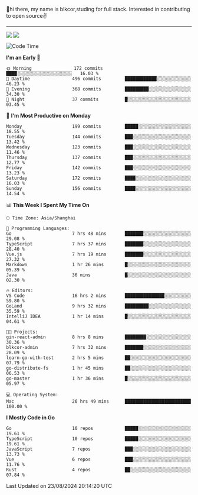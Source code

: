 👋hi there, my name is blkcor,studing for full stack.
Interested in contributing to open source✌️

<hr/>

![](https://github-readme-stats.vercel.app/api?username=blkcor)
<a href="https://github.com/blkcor/github-readme-stats">
    <img align="left" src="https://github-readme-stats.vercel.app/api/top-langs/?username=blkcor&hide=jupyter%20notebook,shaderlab,tex,c%23&langs_count=9" />
</a>


<!--START_SECTION:waka-->
![Code Time](http://img.shields.io/badge/Code%20Time-1%2C290%20hrs%2059%20mins-blue)

**I'm an Early 🐤** 

```text
🌞 Morning                172 commits         ████░░░░░░░░░░░░░░░░░░░░░   16.03 % 
🌆 Daytime                496 commits         ████████████░░░░░░░░░░░░░   46.23 % 
🌃 Evening                368 commits         █████████░░░░░░░░░░░░░░░░   34.30 % 
🌙 Night                  37 commits          █░░░░░░░░░░░░░░░░░░░░░░░░   03.45 % 
```
📅 **I'm Most Productive on Monday** 

```text
Monday                   199 commits         █████░░░░░░░░░░░░░░░░░░░░   18.55 % 
Tuesday                  144 commits         ███░░░░░░░░░░░░░░░░░░░░░░   13.42 % 
Wednesday                123 commits         ███░░░░░░░░░░░░░░░░░░░░░░   11.46 % 
Thursday                 137 commits         ███░░░░░░░░░░░░░░░░░░░░░░   12.77 % 
Friday                   142 commits         ███░░░░░░░░░░░░░░░░░░░░░░   13.23 % 
Saturday                 172 commits         ████░░░░░░░░░░░░░░░░░░░░░   16.03 % 
Sunday                   156 commits         ████░░░░░░░░░░░░░░░░░░░░░   14.54 % 
```


📊 **This Week I Spent My Time On** 

```text
🕑︎ Time Zone: Asia/Shanghai

💬 Programming Languages: 
Go                       7 hrs 48 mins       ███████░░░░░░░░░░░░░░░░░░   29.08 % 
TypeScript               7 hrs 37 mins       ███████░░░░░░░░░░░░░░░░░░   28.40 % 
Vue.js                   7 hrs 19 mins       ███████░░░░░░░░░░░░░░░░░░   27.32 % 
Markdown                 1 hr 26 mins        █░░░░░░░░░░░░░░░░░░░░░░░░   05.39 % 
Java                     36 mins             █░░░░░░░░░░░░░░░░░░░░░░░░   02.30 % 

🔥 Editors: 
VS Code                  16 hrs 2 mins       ███████████████░░░░░░░░░░   59.80 % 
GoLand                   9 hrs 32 mins       █████████░░░░░░░░░░░░░░░░   35.59 % 
IntelliJ IDEA            1 hr 14 mins        █░░░░░░░░░░░░░░░░░░░░░░░░   04.61 % 

🐱‍💻 Projects: 
gin-react-admin          8 hrs 8 mins        ████████░░░░░░░░░░░░░░░░░   30.36 % 
blkcor-admin             7 hrs 32 mins       ███████░░░░░░░░░░░░░░░░░░   28.09 % 
learn-go-with-test       2 hrs 5 mins        ██░░░░░░░░░░░░░░░░░░░░░░░   07.79 % 
go-distribute-fs         1 hr 45 mins        ██░░░░░░░░░░░░░░░░░░░░░░░   06.53 % 
go-master                1 hr 36 mins        █░░░░░░░░░░░░░░░░░░░░░░░░   05.97 % 

💻 Operating System: 
Mac                      26 hrs 49 mins      █████████████████████████   100.00 % 
```

**I Mostly Code in Go** 

```text
Go                       10 repos            █████░░░░░░░░░░░░░░░░░░░░   19.61 % 
TypeScript               10 repos            █████░░░░░░░░░░░░░░░░░░░░   19.61 % 
JavaScript               7 repos             ███░░░░░░░░░░░░░░░░░░░░░░   13.73 % 
Vue                      6 repos             ███░░░░░░░░░░░░░░░░░░░░░░   11.76 % 
Rust                     4 repos             ██░░░░░░░░░░░░░░░░░░░░░░░   07.84 % 
```




 Last Updated on 23/08/2024 20:14:20 UTC
<!--END_SECTION:waka-->


